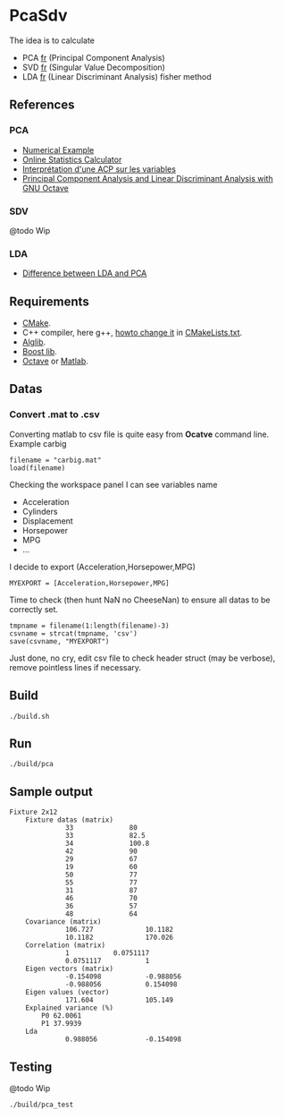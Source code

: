 # PcaSdv

The idea is to calculate 

* PCA [fr](https://fr.wikipedia.org/wiki/Analyse_en_composantes_principales) (Principal Component Analysis) 
* SVD [fr](https://fr.wikipedia.org/wiki/D%C3%A9composition_en_valeurs_singuli%C3%A8res) (Singular Value Decomposition) 
* LDA [fr](https://fr.wikipedia.org/wiki/Analyse_discriminante_lin%C3%A9aire) (Linear Discriminant Analysis) fisher method

## References

### PCA

 * [Numerical Example](https://www.itl.nist.gov/div898/handbook/pmc/section5/pmc552.htm)
 * [Online Statistics Calculator](https://datatab.net/statistics-calculator/factor-analysis)
 * [Interprétation d'une ACP sur les variables](http://www.jybaudot.fr/Analdonnees/acpvarres.html)
 * [Principal Component Analysis and Linear Discriminant Analysis with GNU Octave](https://www.bytefish.de/blog/pca_lda_with_gnu_octave.html)


### SDV
@todo Wip

### LDA

 * [Difference between LDA and PCA](https://sebastianraschka.com/faq/docs/lda-vs-pca.html)

## Requirements

* [CMake](https://cmake.org/). 
* C++ compiler, here g++, [howto change it](https://stackoverflow.com/questions/45933732/how-to-specify-a-compiler-in-cmake) in [CMakeLists.txt](CMakeLists.txt). 
* [Alglib](https://www.alglib.net). 
* [Boost lib](https://www.boost.org/). 
* [Octave](https://www.gnu.org/software/octave/) or [Matlab](https://mathworks.com/products/matlab.html).


## Datas

### Convert .mat to .csv
Converting matlab to csv file is quite easy from **Ocatve** command line.  
Example carbig  
```
filename = "carbig.mat"
load(filename)
```
Checking the workspace panel I can see variables name
* Acceleration
* Cylinders
* Displacement
* Horsepower
* MPG
* ...

I decide to export (Acceleration,Horsepower,MPG)  

```
MYEXPORT = [Acceleration,Horsepower,MPG]
```

Time to check (then hunt NaN no CheeseNan) to ensure all datas to be correctly set.  

```
tmpname = filename(1:length(filename)-3)
csvname = strcat(tmpname, 'csv')
save(csvname, "MYEXPORT")
```

Just done, no cry, edit csv file to check header struct (may be verbose), remove pointless lines if necessary.  

## Build

```
./build.sh
```

## Run

```
./build/pca
```

## Sample output
```
Fixture 2x12
	Fixture datas (matrix)
	          33	          80
	          33	          82.5
	          34	          100.8
	          42	          90
	          29	          67
	          19	          60
	          50	          77
	          55	          77
	          31	          87
	          46	          70
	          36	          57
	          48	          64
	Covariance (matrix)
	          106.727	          10.1182
	          10.1182	          170.026
	Correlation (matrix)
	          1	          0.0751117
	          0.0751117	          1
	Eigen vectors (matrix)
	          -0.154098	          -0.988056
	          -0.988056	          0.154098
	Eigen values (vector)
	          171.604	          105.149
	Explained variance (%)
		P0 62.0061
		P1 37.9939
	Lda
	          0.988056	          -0.154098

```
## Testing

@todo Wip

```
./build/pca_test
```
